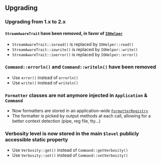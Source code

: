 ## Upgrading

### Upgrading from 1.x to 2.x

#### `StreamAwareTrait` have been removed, in favor of [`IOHelper`](src/IO/IOHelper.php)

- `StreamAwareTrait::ioread()` is replaced by `IOHelper::read()`
- `StreamAwareTrait::iowrite()` is replaced by `IOHelper::write()`
- `StreamAwareTrait::ioerror()` is replaced by `IOHelper::error()`

### `Command::errorln()` and `Command::writeln()` have been removed

- Use `error()` instead of `errorln()`
- Use `write()` instead of `writeln()`

### `Formatter` classes are not anymore injected in `Application` & `Command`

- Now formatters are stored in an application-wide [`FormatterRegistry`](src/IO/Output/FormatterRegistry.php)
- The formatter is picked by output methods at each call, allowing for a better context detection (pipe, reg file, tty...)

### Verbosity level is now stored in the main `$level` publicly accessible static property

- Use `Verbosity::get()` instead of `Command::getVerbosity()`
- Use `Verbosity::set()` instead of `Command::setVerbosity()`
